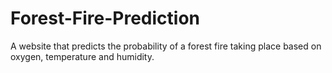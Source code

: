 # Forest-Fire-Prediction
A website that predicts the probability of a forest fire taking place based on oxygen, temperature and humidity.
